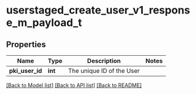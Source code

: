 # userstaged_create_user_v1_response_m_payload_t

## Properties
Name | Type | Description | Notes
------------ | ------------- | ------------- | -------------
**pki_user_id** | **int** | The unique ID of the User | 

[[Back to Model list]](../README.md#documentation-for-models) [[Back to API list]](../README.md#documentation-for-api-endpoints) [[Back to README]](../README.md)


